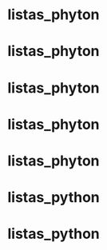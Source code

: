 # listas_phyton
# listas_phyton
# listas_phyton
# listas_phyton
# listas_phyton
# listas_python
# listas_python
